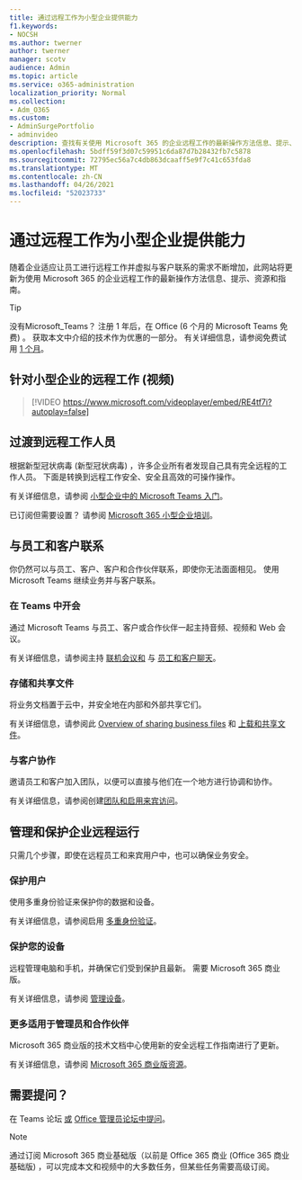 ```yaml
---
title: 通过远程工作为小型企业提供能力
f1.keywords:
- NOCSH
ms.author: twerner
author: twerner
manager: scotv
audience: Admin
ms.topic: article
ms.service: o365-administration
localization_priority: Normal
ms.collection:
- Adm_O365
ms.custom:
- AdminSurgePortfolio
- adminvideo
description: 查找有关使用 Microsoft 365 的企业远程工作的最新操作方法信息、提示、资源和指南。
ms.openlocfilehash: 5bdff59f3d07c59951c6da87d7b28432fb7c5878
ms.sourcegitcommit: 72795ec56a7c4db863dcaaff5e9f7c41c653fda8
ms.translationtype: MT
ms.contentlocale: zh-CN
ms.lasthandoff: 04/26/2021
ms.locfileid: "52023733"
---
```

# <a name="empower-your-small-business-with-remote-work"></a>通过远程工作为小型企业提供能力

随着企业适应让员工进行远程工作并虚拟与客户联系的需求不断增加，此网站将更新为使用 Microsoft 365 的企业远程工作的最新操作方法信息、提示、资源和指南。

>[!TIP]
>没有Microsoft_Teams？ 注册 1 年后，在 Office (6 个月的 Microsoft Teams 免费) 。 获取本文中介绍的技术作为优惠的一部分。 有关详细信息，请参阅免费试用 [1 个月](https://aka.ms/SMBTeamsOffer)。

## <a name="remote-work-for-your-small-business-video"></a>针对小型企业的远程工作 (视频) 

> [!VIDEO https://www.microsoft.com/videoplayer/embed/RE4tf7i?autoplay=false]

## <a name="transitioning-to-a-remote-workforce"></a>过渡到远程工作人员

根据新型冠状病毒 (新型冠状病毒) ，许多企业所有者发现自己具有完全远程的工作人员。 下面是转换到远程工作安全、安全且高效的可操作操作。

有关详细信息，请参阅 [小型企业中的 Microsoft Teams 入门](../../business-video/get-started-teams-small-business.md)。

已订阅但需要设置？ 请参阅 [Microsoft 365 小型企业培训](../../business-video/index.yml)。

## <a name="connect-with-employees-and-customers"></a>与员工和客户联系

你仍然可以与员工、客户、客户和合作伙伴联系，即使你无法面面相见。 使用 Microsoft Teams 继续业务并与客户联系。 

### <a name="meet-up-in-teams"></a>在 Teams 中开会

通过 Microsoft Teams 与员工、客户或合作伙伴一起主持音频、视频和 Web 会议。

有关详细信息，请参阅主持 [联机会议和](../../business-video/start-and-pin-chats.md) 与 [员工和客户聊天](https://support.microsoft.com/office/chat-with-employees-and-customers-65748808-a403-462c-a6e1-b169e5bc6c92)。

### <a name="store-and-share-files"></a>存储和共享文件

将业务文档置于云中，并安全地在内部和外部共享它们。

有关详细信息，请参阅此 [Overview of sharing business files](../../business-video/overview-file-sharing.md) 和 [上载和共享文件](https://support.microsoft.com/office/upload-and-share-files-57b669db-678e-424e-b0a0-15d19215cb12)。

### <a name="collaborate-with-customers"></a>与客户协作

邀请员工和客户加入团队，以便可以直接与他们在一个地方进行协调和协作。

有关详细信息，请参阅创建[团队和](../../business-video/team-with-guests.md)[启用来宾访问](/MicrosoftTeams/guest-access)。

## <a name="manage-and-secure-your-business-to-run-remotely"></a>管理和保护企业远程运行

只需几个步骤，即使在远程员工和来宾用户中，也可以确保业务安全。

### <a name="secure-your-users"></a>保护用户

使用多重身份验证来保护你的数据和设备。

有关详细信息，请参阅启用 [多重身份验证](../../business-video/turn-on-mfa.md)。

### <a name="secure-your-devices"></a>保护您的设备

远程管理电脑和手机，并确保它们受到保护且最新。 需要 Microsoft 365 商业版。

有关详细信息，请参阅 [管理设备](../../business-video/secure-win-10-pro-devices.md)。

### <a name="more-for-admins-and-partners"></a>更多适用于管理员和合作伙伴

Microsoft 365 商业版的技术文档中心使用新的安全远程工作指南进行了更新。

有关详细信息，请参阅 [Microsoft 365 商业版资源](https://docs.microsoft.com/microsoft-365/business)。

## <a name="need-to-ask-a-question"></a>需要提问？ 

在 Teams 论坛 [或](https://answers.microsoft.com/msteams/forum) [Office 管理员论坛中提问](https://answers.microsoft.com)。

> [!NOTE]
> 通过订阅 Microsoft 365 商业基础版（以前是 Office 365 商业 (Office 365 商业基础版) ，可以完成本文和视频中的大多数任务，但某些任务需要高级订阅。 